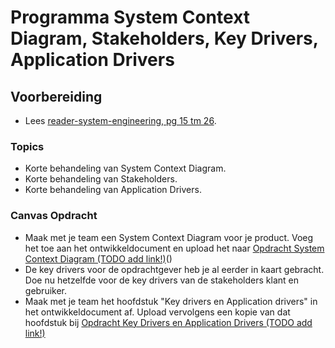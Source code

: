 # Programma System Context Diagram, Stakeholders, Key Drivers, Application Drivers
## Voorbereiding
- Lees [reader-system-engineering, pg 15 tm 26](../../onderwijsmateriaal/readers/reader-system-engineering.pdf).

### Topics
- Korte behandeling van System Context Diagram.
- Korte behandeling van Stakeholders.
- Korte behandeling van Application Drivers.

### Canvas Opdracht
- Maak met je team een System Context Diagram voor je product. Voeg het toe aan het ontwikkeldocument en upload het naar [Opdracht System Context Diagram (TODO add link!)]()()
- De key drivers voor de opdrachtgever heb je al eerder in kaart gebracht. Doe nu hetzelfde voor de key drivers van de stakeholders klant en gebruiker.
- Maak met je team het hoofdstuk "Key drivers en Application drivers" in het ontwikkeldocument af.
Upload vervolgens een kopie van dat hoofdstuk bij [Opdracht Key Drivers en Application Drivers (TODO add link!)]()
